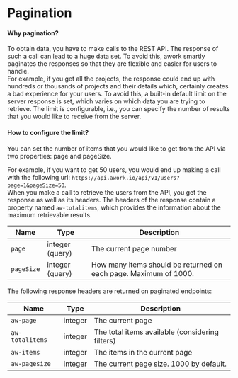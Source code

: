 # Pagination

#### Why pagination? <a href="#paginationintherestapi-whypagination" id="paginationintherestapi-whypagination"></a>

To obtain data, you have to make calls to the REST API. The response of such a call can lead to a huge data set. To avoid this, awork smartly paginates the responses so that they are flexible and easier for users to handle.\
For example, if you get all the projects, the response could end up with hundreds or thousands of projects and their details which, certainly creates a bad experience for your users. To avoid this, a built-in default limit on the server response is set, which varies on which data you are trying to retrieve. The limit is configurable, i.e., you can specify the number of results that you would like to receive from the server.

#### How to configure the limit? <a href="#paginationintherestapi-whypagination" id="paginationintherestapi-whypagination"></a>

You can set the number of items that you would like to get from the API via two properties: page and pageSize.

For example, if you want to get 50 users, you would end up making a call with the following url: `https://api.awork.io/api/v1/users?page=1&pageSize=50`.\
When you make a call to retrieve the users from the API, you get the response as well as its headers. The headers of the response contain a property named `aw-totalitems`, which provides the information about the maximum retrievable results.

| Name       | Type            | Description                                                      |
| ---------- | --------------- | ---------------------------------------------------------------- |
| `page`     | integer (query) | The current page number                                          |
| `pageSize` | integer (query) | How many items should be returned on each page. Maximum of 1000. |

The following response headers are returned on paginated endpoints:

| Name            | Type    | Description                                     |
| --------------- | ------- | ----------------------------------------------- |
| `aw-page`       | integer | The current page                                |
| `aw-totalitems` | integer | The total items available (considering filters) |
| `aw-items`      | integer | The items in the current page                   |
| `aw-pagesize`   | integer | The current page size. 1000 by default.         |

